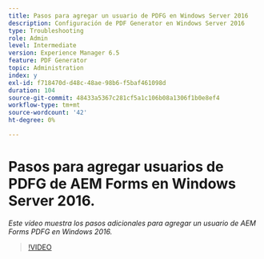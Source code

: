 ```yaml
---
title: Pasos para agregar un usuario de PDFG en Windows Server 2016
description: Configuración de PDF Generator en Windows Server 2016
type: Troubleshooting
role: Admin
level: Intermediate
version: Experience Manager 6.5
feature: PDF Generator
topic: Administration
index: y
exl-id: f718470d-d48c-48ae-98b6-f5baf461098d
duration: 104
source-git-commit: 48433a5367c281cf5a1c106b08a1306f1b0e8ef4
workflow-type: tm+mt
source-wordcount: '42'
ht-degree: 0%

---
```


# Pasos para agregar usuarios de PDFG de AEM Forms en Windows Server 2016.

*Este vídeo muestra los pasos adicionales para agregar un usuario de AEM Forms PDFG en Windows 2016.*

>[!VIDEO](https://video.tv.adobe.com/v/3417204?quality=12&learn=on&captions=spa)
